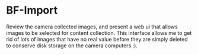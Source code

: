 # BF-Import

Review the camera collected images, and present a web ui that allows images to be selected for content collection. This interface allows me to get rid of lots of images that have no real value before they are simply deleted to conserve disk storage on the camera computers :).


